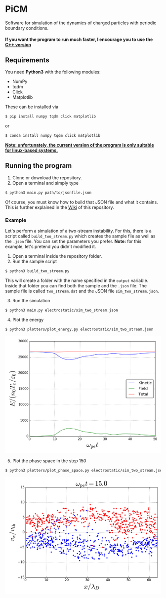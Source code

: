 # PiCM

Software for simulation of the dynamics of charged particles with periodic boundary conditions.

#### If you want the program to run much faster, I encourage you to use the [C++ version](https://github.com/dfrodriguezp/PiCM_cpp)

## Requirements

You need **Python3** with the following modules:

- NumPy
- tqdm
- Click
- Matplotlib

These can be installed via

```bash
$ pip install numpy tqdm click matplotlib
```

or

```bash
$ conda install numpy tqdm click matplotlib
```

<u>**Note: unfortunately, the current version of the program is only suitable for linux-based systems.**</u>

## Running the program

1. Clone or download the repository.
2. Open a terminal and simply type

```bash
$ python3 main.py path/to/jsonfile.json
```

Of course, you must know how to build that JSON file and what it contains. This is further explained in the [Wiki](https://github.com/dfrodriguezp/PiCM/wiki) of this repository.

### Example

Let's perform a simulation of a two-stream instability. For this, there is a script called `build_two_stream.py` which creates the sample file as well as the `.json` file. You can set the parameters you prefer. **Note:** for this example, let's pretend you didn't modified it.

1. Open a terminal inside the repository folder.
2. Run the sample script

```bash
$ python3 build_two_stream.py
```

This will create a folder with the name specified in the `output` variable. Inside that folder you can find both the sample and the `.json` file. The sample file is called `two_stream.dat` and the JSON file `sim_two_stream.json`.

3. Run the simulation

```bash
$ python3 main.py electrostatic/sim_two_stream.json
```

4. Plot the energy

```bash
$ python3 plotters/plot_energy.py electrostatic/sim_two_stream.json
```

![Energy](example_imgs/energy.png)

5. Plot the phase space in the step 150

```bash
$ python3 plotters/plot_phase_space.py electrostatic/sim_two_stream.json 150
```

![Phase_space](example_imgs/step_150_x_.png)
